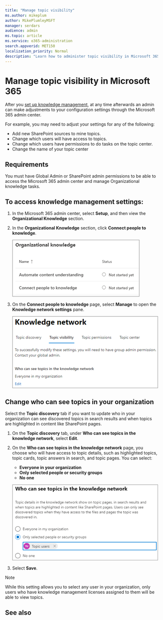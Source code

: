 ```yaml
---
title: "Manage topic visibility"
ms.author: mikeplum
author: MikePlumleyMSFT
manager: serdars
audience: admin
ms.topic: article
ms.service: o365-administration
search.appverid: MET150
localization_priority: Normal
description: "Learn how to administer topic visibility in Microsoft 365."
---
```


# Manage topic visibility in Microsoft 365

After you [set up knowledge management](set-up-knowledge-network.md), at any time afterwards an admin can make adjustments to your configuration settings through the Microsoft 365 admin center.

For example, you may need to adjust your settings for any of the following:
- Add new SharePoint sources to mine topics.
- Change which users will have access to topics.
- Change which users have permissions to do tasks on the topic center.
- Change the name of your topic center


## Requirements 
You must have Global Admin or SharePoint admin permissions to be able to access the Microsoft 365 admin center and manage Organizational knowledge tasks.


## To access knowledge management settings:

1. In the Microsoft 365 admin center, select **Setup**, and then view the **Organizational Knowledge** section.
2. In the **Organizational Knowledge** section, click **Connect people to knowledge**.

    ![Connect people to knowledge](../media/admin-org-knowledge-options.png) 

3. On the **Connect people to knowledge** page, select **Manage** to open the **Knowledge network settings** pane.

    ![knowledge-network-settings](../media/knowledge-network-settings-topic-visibility.png) 


##  Change who can see topics in your organization

Select the **Topic discovery** tab if you want to update who in your organization can see discovered topics in search results and when topics are highlighted in content like SharePoint pages.

1. On the **Topic discovery** tab, under **Who can see topics in the knowledge network**, select **Edit**.
2. On the **Who can see topics in the knowledge network** page, you choose who will have access to topic details, such as highlighted topics, topic cards, topic answers in search, and topic pages. You can select:
    - **Everyone in your organization**
    - **Only selected people or security groups**
    - **No one**

    ![Who can see topics](../media/k-manage-who-can-see-topics.png) 

3. Select **Save**.  
 
> [!Note] 
> While this setting allows you to select any user in your organization, only users who have knowledge management licenses assigned to them will be able to view topics.

## See also



  






